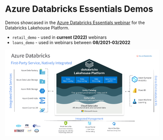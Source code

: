 # Azure Databricks Essentials Demos

Demos showcased in the [Azure Databricks Essentials webinar](https://databricks.com/p/webinar/azure-databricks-essentials-series) for the Databricks Lakehouse Platform.

* `retail_demo` - used in **current (2022)** webinars
* `loans_demo` - used in webinars between **08/2021-03/2022**

![img](.adb/ADB_Lakehouse_Platform.png)